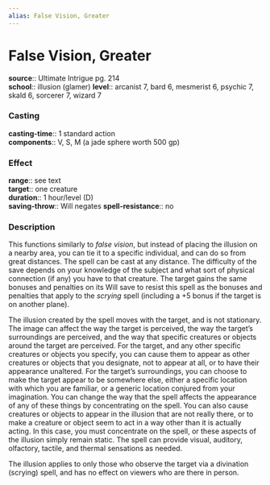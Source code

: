 ```yaml
---
alias: False Vision, Greater
---
```


# False Vision, Greater 

**source**:: Ultimate Intrigue pg. 214  
**school**:: illusion (glamer)
**level**:: arcanist 7, bard 6, mesmerist 6, psychic 7, skald 6, sorcerer 7, wizard 7

### Casting 

**casting-time**:: 1 standard action  
**components**:: V, S, M (a jade sphere worth 500 gp)

### Effect 

**range**:: see text  
**target**:: one creature  
**duration**:: 1 hour/level (D)  
**saving-throw**:: Will negates
**spell-resistance**:: no

### Description 

This functions similarly to *false vision*, but instead of placing the illusion on a nearby area, you can tie it to a specific individual, and can do so from great distances. The spell can be cast at any distance. The difficulty of the save depends on your knowledge of the subject and what sort of physical connection (if any) you have to that creature. The target gains the same bonuses and penalties on its Will save to resist this spell as the bonuses and penalties that apply to the *scrying* spell (including a +5 bonus if the target is on another plane).  
  
The illusion created by the spell moves with the target, and is not stationary. The image can affect the way the target is perceived, the way the target’s surroundings are perceived, and the way that specific creatures or objects around the target are perceived. For the target, and any other specific creatures or objects you specify, you can cause them to appear as other creatures or objects that you designate, not to appear at all, or to have their appearance unaltered. For the target’s surroundings, you can choose to make the target appear to be somewhere else, either a specific location with which you are familiar, or a generic location conjured from your imagination. You can change the way that the spell affects the appearance of any of these things by concentrating on the spell. You can also cause creatures or objects to appear in the illusion that are not really there, or to make a creature or object seem to act in a way other than it is actually acting. In this case, you must concentrate on the spell, or these aspects of the illusion simply remain static. The spell can provide visual, auditory, olfactory, tactile, and thermal sensations as needed.  
  
The illusion applies to only those who observe the target via a divination (scrying) spell, and has no effect on viewers who are there in person.
